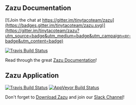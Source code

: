 ## Zazu Documentation

[![Join the chat at https://gitter.im/tinytacoteam/zazu](https://badges.gitter.im/tinytacoteam/zazu.svg)](https://gitter.im/tinytacoteam/zazu?utm_source=badge&utm_medium=badge&utm_campaign=pr-badge&utm_content=badge)

[![Travis Build Status](https://travis-ci.org/tinytacoteam/zazu.svg?branch=gh-pages)](https://travis-ci.org/tinytacoteam/zazu)

Read through the great [Zazu Documentation](http://zazuapp.org)!

## Zazu Application

[![Travis Build Status](https://travis-ci.org/tinytacoteam/zazu.svg?branch=master)](https://travis-ci.org/tinytacoteam/zazu)
[![AppVeyor Build Status](https://ci.appveyor.com/api/projects/status/sh4q51w5oxi8h8q4/branch/master?svg=true)](https://ci.appveyor.com/project/blainesch/zazu-8n8qq) 

Don't forget to [Download Zazu](https://github.com/tinytacoteam/zazu/releases) and join our [Slack Channel](#)!
